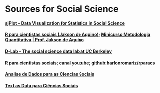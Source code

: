 # Sources for Social Science

#### [sjPlot - Data Visualization for Statistics in Social Science](https://strengejacke.github.io/sjPlot/)

#### [R para cientistas sociais (Jakson de Aquino)](http://www.uesc.br/editora/livrosdigitais_20140513/r_cientistas.pdf); [Minicurso Metodologia Quantitativa | Prof. Jakson de Aquino](https://www.youtube.com/watch?v=sL_qQLofz3g)

#### [D-Lab - The social science data lab at UC Berkeley](https://github.com/dlab-berkeley?fbclid=IwAR161W8t0Qj0fJMVP0RH0PmHT-co1cA951FnlbYOBgrAK-4ucGWahWcQlsE)

#### [R para cientistas sociais](https://observare.slg.br/rparacs/); [canal youtube](https://www.youtube.com/watch?v=pbqPaDIWtcI&list=PLVvXRgHg-Bo5ctdvuNnfP7x0EHeRqalcv); [github:harlonromariz/rparacs](https://github.com/harlonromariz/rparacs) 

#### [Analise de Dados para as Ciencias Sociais](https://jonnyphillips.github.io/Ciencia_de_Dados/)

#### [Text as Data para Ciências Sociais](https://bookdown.org/davi_moreira/txt4cs/)

